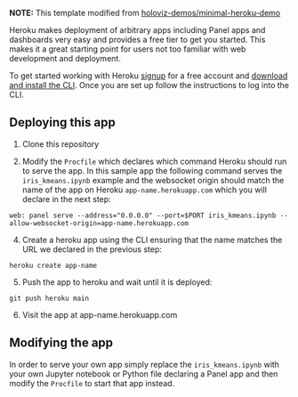   **NOTE:** This template modified from [holoviz-demos/minimal-heroku-demo](https://github.com/holoviz-demos/minimal-heroku-demo)

Heroku makes deployment of arbitrary apps including Panel apps and dashboards very easy and provides a free tier to get you started. This makes it a great starting point for users not too familiar with web development and deployment.

To get started working with Heroku [signup](https://signup.heroku.com) for a free account and [download and install the CLI](https://devcenter.heroku.com/articles/getting-started-with-python#set-up). Once you are set up follow the instructions to log into the CLI.

## Deploying this app

1. Clone this repository

2. Modify the `Procfile` which declares which command Heroku should run to serve the app. In this sample app the following command serves the `iris_kmeans.ipynb` example and the websocket origin should match the name of the app on Heroku `app-name.herokuapp.com` which you will declare in the next step:

```
web: panel serve --address="0.0.0.0" --port=$PORT iris_kmeans.ipynb --allow-websocket-origin=app-name.herokuapp.com
```

4. Create a heroku app using the CLI ensuring that the name matches the URL we declared in the previous step:

```
heroku create app-name
```

5. Push the app to heroku and wait until it is deployed:

```
git push heroku main
```

6. Visit the app at app-name.herokuapp.com


## Modifying the app

In order to serve your own app simply replace the `iris_kmeans.ipynb` with your own Jupyter notebook or Python file declaring a Panel app and then modify the `Procfile` to start that app instead.
